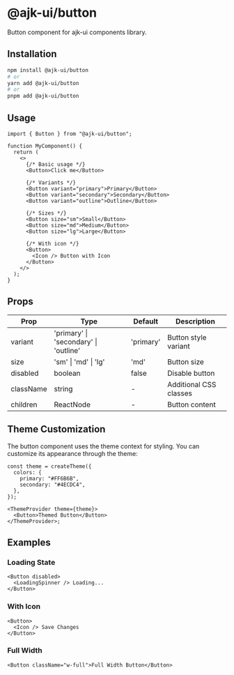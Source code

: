 # @ajk-ui/button

Button component for ajk-ui components library.

## Installation

```bash
npm install @ajk-ui/button
# or
yarn add @ajk-ui/button
# or
pnpm add @ajk-ui/button
```

## Usage

```tsx
import { Button } from "@ajk-ui/button";

function MyComponent() {
  return (
    <>
      {/* Basic usage */}
      <Button>Click me</Button>

      {/* Variants */}
      <Button variant="primary">Primary</Button>
      <Button variant="secondary">Secondary</Button>
      <Button variant="outline">Outline</Button>

      {/* Sizes */}
      <Button size="sm">Small</Button>
      <Button size="md">Medium</Button>
      <Button size="lg">Large</Button>

      {/* With icon */}
      <Button>
        <Icon /> Button with Icon
      </Button>
    </>
  );
}
```

## Props

| Prop      | Type                                  | Default   | Description            |
| --------- | ------------------------------------- | --------- | ---------------------- |
| variant   | 'primary' \| 'secondary' \| 'outline' | 'primary' | Button style variant   |
| size      | 'sm' \| 'md' \| 'lg'                  | 'md'      | Button size            |
| disabled  | boolean                               | false     | Disable button         |
| className | string                                | -         | Additional CSS classes |
| children  | ReactNode                             | -         | Button content         |

## Theme Customization

The button component uses the theme context for styling. You can customize its appearance through the theme:

```tsx
const theme = createTheme({
  colors: {
    primary: "#FF6B6B",
    secondary: "#4ECDC4",
  },
});

<ThemeProvider theme={theme}>
  <Button>Themed Button</Button>
</ThemeProvider>;
```

## Examples

### Loading State

```tsx
<Button disabled>
  <LoadingSpinner /> Loading...
</Button>
```

### With Icon

```tsx
<Button>
  <Icon /> Save Changes
</Button>
```

### Full Width

```tsx
<Button className="w-full">Full Width Button</Button>
```
